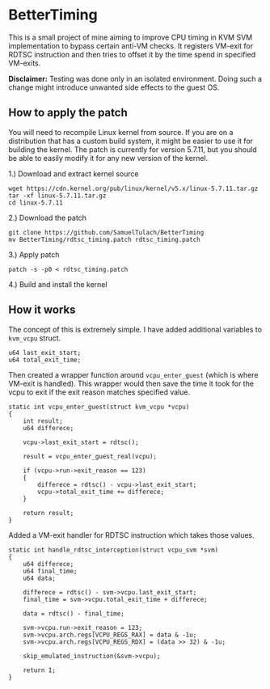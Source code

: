 # BetterTiming
This is a small project of mine aiming to improve CPU timing in KVM SVM implementation to bypass certain anti-VM checks. It registers VM-exit for RDTSC instruction and then tries to offset it by the time spend in specified VM-exits.

**Disclaimer:** Testing was done only in an isolated environment. Doing such a change might introduce unwanted side effects to the guest OS.

## How to apply the patch
You will need to recompile Linux kernel from source. If you are on a distribution that has a custom build system, it might be easier to use it for building the kernel. The patch is currently for version 5.7.11, but you should be able to easily modify it for any new version of the kernel. 

1.) Download and extract kernel source
```
wget https://cdn.kernel.org/pub/linux/kernel/v5.x/linux-5.7.11.tar.gz
tar -xf linux-5.7.11.tar.gz
cd linux-5.7.11
```
2.) Download the patch
```
git clone https://github.com/SamuelTulach/BetterTiming
mv BetterTiming/rdtsc_timing.patch rdtsc_timing.patch
```
3.) Apply patch
```
patch -s -p0 < rdtsc_timing.patch
```
4.) Build and install the kernel

## How it works
The concept of this is extremely simple. I have added additional variables to `kvm_vcpu` struct.
```
u64 last_exit_start;
u64 total_exit_time;
```
Then created a wrapper function around `vcpu_enter_guest` (which is where VM-exit is handled). This wrapper would then save the time it took for the vcpu to exit if the exit reason matches specified value.
```
static int vcpu_enter_guest(struct kvm_vcpu *vcpu) 
{	
	int result;
	u64 differece;
	
	vcpu->last_exit_start = rdtsc();

	result = vcpu_enter_guest_real(vcpu);

	if (vcpu->run->exit_reason == 123) 
	{
		differece = rdtsc() - vcpu->last_exit_start;
		vcpu->total_exit_time += differece;
	}

	return result;
}
```
Added a VM-exit handler for RDTSC instruction which takes those values.
```
static int handle_rdtsc_interception(struct vcpu_svm *svm) 
{
    u64 differece;
    u64 final_time;
    u64 data;
	
    differece = rdtsc() - svm->vcpu.last_exit_start;
    final_time = svm->vcpu.total_exit_time + differece;

    data = rdtsc() - final_time;

    svm->vcpu.run->exit_reason = 123;
    svm->vcpu.arch.regs[VCPU_REGS_RAX] = data & -1u;
    svm->vcpu.arch.regs[VCPU_REGS_RDX] = (data >> 32) & -1u;

    skip_emulated_instruction(&svm->vcpu);

    return 1;
}
```
